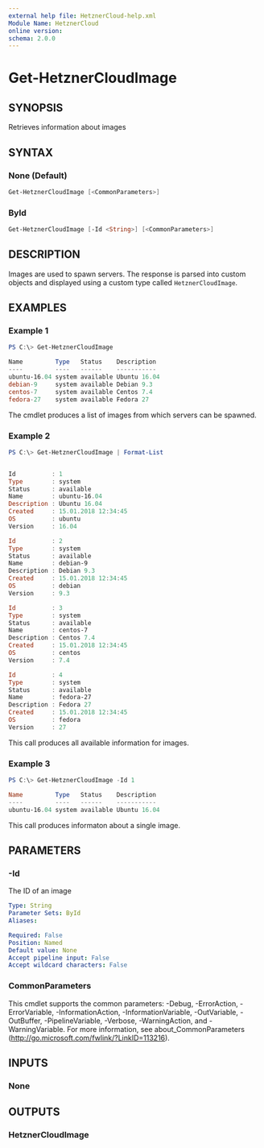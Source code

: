 ```yaml
---
external help file: HetznerCloud-help.xml
Module Name: HetznerCloud
online version:
schema: 2.0.0
---
```

# Get-HetznerCloudImage

## SYNOPSIS

Retrieves information about images

## SYNTAX

### None (Default)

```powershell
Get-HetznerCloudImage [<CommonParameters>]
```

### ById

```powershell
Get-HetznerCloudImage [-Id <String>] [<CommonParameters>]
```

## DESCRIPTION

Images are used to spawn servers. The response is parsed into custom objects and displayed using a custom type called `HetznerCloudImage`.

## EXAMPLES

### Example 1

```powershell
PS C:\> Get-HetznerCloudImage

Name         Type   Status    Description
----         ----   ------    -----------
ubuntu-16.04 system available Ubuntu 16.04
debian-9     system available Debian 9.3
centos-7     system available Centos 7.4
fedora-27    system available Fedora 27
```

The cmdlet produces a list of images from which servers can be spawned.

### Example 2

```powershell
PS C:\> Get-HetznerCloudImage | Format-List


Id          : 1
Type        : system
Status      : available
Name        : ubuntu-16.04
Description : Ubuntu 16.04
Created     : 15.01.2018 12:34:45
OS          : ubuntu
Version     : 16.04

Id          : 2
Type        : system
Status      : available
Name        : debian-9
Description : Debian 9.3
Created     : 15.01.2018 12:34:45
OS          : debian
Version     : 9.3

Id          : 3
Type        : system
Status      : available
Name        : centos-7
Description : Centos 7.4
Created     : 15.01.2018 12:34:45
OS          : centos
Version     : 7.4

Id          : 4
Type        : system
Status      : available
Name        : fedora-27
Description : Fedora 27
Created     : 15.01.2018 12:34:45
OS          : fedora
Version     : 27
```

This call produces all available information for images.

### Example 3

```powershell
PS C:\> Get-HetznerCloudImage -Id 1

Name         Type   Status    Description
----         ----   ------    -----------
ubuntu-16.04 system available Ubuntu 16.04
```

This call produces informaton about a single image.

## PARAMETERS

### -Id

The ID of an image

```yaml
Type: String
Parameter Sets: ById
Aliases:

Required: False
Position: Named
Default value: None
Accept pipeline input: False
Accept wildcard characters: False
```

### CommonParameters

This cmdlet supports the common parameters: -Debug, -ErrorAction, -ErrorVariable, -InformationAction, -InformationVariable, -OutVariable, -OutBuffer, -PipelineVariable, -Verbose, -WarningAction, and -WarningVariable.
For more information, see about_CommonParameters (http://go.microsoft.com/fwlink/?LinkID=113216).

## INPUTS

### None

## OUTPUTS

### HetznerCloudImage
